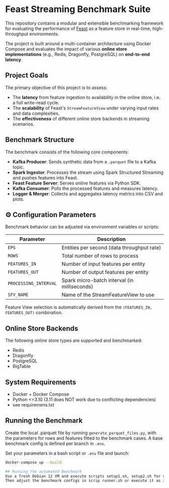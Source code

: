 # Feast Streaming Benchmark Suite

This repository contains a modular and extensible benchmarking framework for evaluating the performance of [Feast](https://github.com/feast-dev/feast) as a feature store in real-time, high-throughput environments.

The project is built around a multi-container architecture using Docker Compose and evaluates the impact of various **online store implementations** (e.g., Redis, Dragonfly, PostgreSQL) on **end-to-end latency**.

## Project Goals

The primary objective of this project is to assess:
- The **latency** from feature ingestion to availability in the online store, i.e. a full write-read cycle.
- The **scalability** of Feast's `StreamFeatureView` under varying input rates and data complexities.
- The **effectiveness** of different online store backends in streaming scenarios.

## Benchmark Structure

The benchmark consists of the following core components:

- **Kafka Producer**: Sends synthetic data from a `.parquet` file to a Kafka topic.
- **Spark Ingestor**: Processes the stream using Spark Structured Streaming and pushes features into Feast.
- **Feast Feature Server**: Serves online features via Python SDK.
- **Kafka Consumer**: Polls the processed features and measures latency.
- **Logger & Merger**: Collects and aggregates latency metrics into CSV and plots.

## ⚙️ Configuration Parameters

Benchmark behavior can be adjusted via environment variables or scripts:

| Parameter            | Description                                  |
|----------------------|----------------------------------------------|
| `EPS`                | Entities per second (data throughput rate)   |
| `ROWS`               | Total number of rows to process              |
| `FEATURES_IN`        | Number of input features per entity          |
| `FEATURES_OUT`       | Number of output features per entity         |
| `PROCESSING_INTERVAL`| Spark micro-batch interval (in milliseconds) |
| `SFV_NAME`           | Name of the StreamFeatureView to use         |

Feature View selection is automatically derived from the `(FEATURES_IN, FEATURES_OUT)` combination.

## Online Store Backends

The following online store types are supported and benchmarked:

- Redis
- Dragonfly
- PostgreSQL
- BigTable

## System Requirements

- Docker + Docker Compose
- Python <=3.10 (3.11 does NOT work due to conflicting dependencies)
- see requiremens.txt

## Running the Benchmark
Create the local .parquet file by running `generate_parquet_files.py`, with the parameters for rows and features fitted to the benchmark cases.
A base benchmark config is defined per branch in `.env`.

Set your parameters in a bash script or `.env` file and launch:

```bash
docker-compose up --build

## Running the automated Benchmark
Use a fresh Debian 12 VM and execute scripts setup1.sh, setup2.sh for setup. Setup 2 pulls the latest version of the branches for all benchmarked online stores.
Then adjust the benchmark configs in scrip runner.sh or execute it as is. The 
